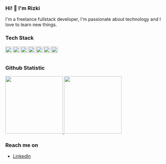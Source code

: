 ### Hi! 👋 I'm Rizki

I'm a freelance fullstack developer, I'm passionate about technology and I love to learn new things.

### Tech Stack

<a href="#"><img align="left" alt="JavaScript" title="JavaScript" width="21px" src="https://upload.wikimedia.org/wikipedia/commons/9/99/Unofficial_JavaScript_logo_2.svg" /></a>
<a href="https://www.typescriptlang.org/"><img align="left" alt="TypeScript" title="TypeScript" width="21px" src="https://seeklogo.com/images/T/typescript-logo-B29A3F462D-seeklogo.com.png" /></a>
<a href="https://www.dartlang.org/"><img align="left" alt="Dart" title="Dart" width="21px" src="https://seeklogo.com/images/D/dart-logo-FDA1939EC4-seeklogo.com.png" /></a>
<a href="https://nodejs.org/"><img align="left" alt="NodeJS" title="NodeJS" width="21px" src="https://seeklogo.com/images/N/nodejs-logo-FBE122E377-seeklogo.com.png" /></a>
<a href="https://flutter.dev/"><img align="left" alt="Flutter" title="Flutter" width="21px" src="https://seeklogo.com/images/F/flutter-logo-5086DD11C5-seeklogo.com.png" /></a>
<a href="https://reactnative.dev/"><img align="left" alt="React Native" title="React Native" width="21px" src="https://seeklogo.com/images/R/react-native-logo-221C671C70-seeklogo.com.png" /></a>
<a href="https://reactjs.org/"><img align="left" alt="React" title="React" width="21px" src="https://cdn.worldvectorlogo.com/logos/react-2.svg" /></a>
<br>
<br>

### Github Statistic

<p align="left">
<a href="https://github.com/rizrmdhn">
  <img height="180em" src="https://github-readme-stats-eight-theta.vercel.app/api?username=rizrmdhn&show_icons=true&theme=algolia&include_all_commits=true&count_private=true"/>
  <img height="180em" src="https://github-readme-stats-eight-theta.vercel.app/api/top-langs/?username=rizrmdhn&layout=compact&langs_count=8&theme=algolia"/>
</a>
</p>

### Reach me on

- <a href="https://www.linkedin.com/in/noor-rizki-ramadhan-036aaa24b/">LinkedIn</a>
